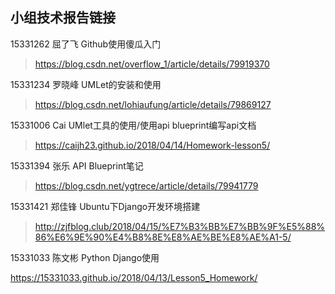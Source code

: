 ## 小组技术报告链接

15331262 屈了飞     Github使用傻瓜入门

> https://blog.csdn.net/overflow_1/article/details/79919370

15331234 罗晓峰     UMLet的安装和使用

> https://blog.csdn.net/lohiaufung/article/details/79869127

15331006 Cai     UMlet工具的使用/使用api blueprint编写api文档

> https://caijh23.github.io/2018/04/14/Homework-lesson5/

15331394 张乐         API Blueprint笔记

> https://blog.csdn.net/ygtrece/article/details/79941779

15331421 郑佳锋     Ubuntu下Django开发环境搭建

> http://zjfblog.club/2018/04/15/%E7%B3%BB%E7%BB%9F%E5%88%86%E6%9E%90%E4%B8%8E%E8%AE%BE%E8%AE%A1-5/

15331033 陈文彬     Python Django使用

https://15331033.github.io/2018/04/13/Lesson5_Homework/

